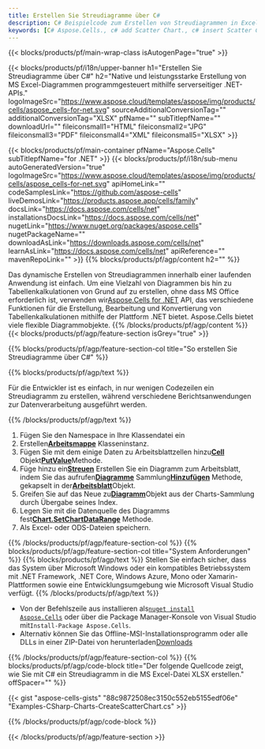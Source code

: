 ```yaml
---
title: Erstellen Sie Streudiagramme über C#
description: C# Beispielcode zum Erstellen von Streudiagrammen in Excel mithilfe der Bibliothek .NET. Verwenden Sie diesen Code zum Erstellen eines Streudiagramms für MS Excel in VB.NET, Asp.NET oder einer anderen .NET-basierten Anwendung.
keywords: [C# Aspose.Cells., c# add Scatter Chart., c# insert Scatter Chart., c# create Scatter Chart]
---
```

{{< blocks/products/pf/main-wrap-class isAutogenPage="true" >}}

{{< blocks/products/pf/i18n/upper-banner h1="Erstellen Sie Streudiagramme über C#" h2="Native und leistungsstarke Erstellung von MS Excel-Diagrammen programmgesteuert mithilfe serverseitiger .NET-APIs." logoImageSrc="https://www.aspose.cloud/templates/aspose/img/products/cells/aspose_cells-for-net.svg" sourceAdditionalConversionTag="" additionalConversionTag="XLSX" pfName="" subTitlepfName="" downloadUrl="" fileiconsmall1="HTML" fileiconsmall2="JPG" fileiconsmall3="PDF" fileiconsmall4="XML" fileiconsmall5="XLSX" >}}

{{< blocks/products/pf/main-container pfName="Aspose.Cells" subTitlepfName="for .NET" >}}
{{< blocks/products/pf/i18n/sub-menu autoGeneratedVersion="true" logoImageSrc="https://www.aspose.cloud/templates/aspose/img/products/cells/aspose_cells-for-net.svg" apiHomeLink="" codeSamplesLink="https://github.com/aspose-cells" liveDemosLink="https://products.aspose.app/cells/family" docsLink="https://docs.aspose.com/cells/net" installationsDocsLink="https://docs.aspose.com/cells/net" nugetLink="https://www.nuget.org/packages/aspose.cells" nugetPackageName="" downloadAsLink="https://downloads.aspose.com/cells/net" learnAsLink="https://docs.aspose.com/cells/net" apiReference="" mavenRepoLink="" >}}
{{% blocks/products/pf/agp/content h2="" %}}

Das dynamische Erstellen von Streudiagrammen innerhalb einer laufenden Anwendung ist einfach. Um eine Vielzahl von Diagrammen bis hin zu Tabellenkalkulationen von Grund auf zu erstellen, ohne dass MS Office erforderlich ist, verwenden wir[Aspose.Cells for .NET](https://products.aspose.com/cells/net) API, das verschiedene Funktionen für die Erstellung, Bearbeitung und Konvertierung von Tabellenkalkulationen mithilfe der Plattform .NET bietet. Aspose.Cells bietet viele flexible Diagrammobjekte.
{{% /blocks/products/pf/agp/content %}}
{{< blocks/products/pf/agp/feature-section isGrey="true" >}}

{{% blocks/products/pf/agp/feature-section-col title="So erstellen Sie Streudiagramme über C#" %}}

{{% blocks/products/pf/agp/text %}}

Für die Entwickler ist es einfach, in nur wenigen Codezeilen ein Streudiagramm zu erstellen, während verschiedene Berichtsanwendungen zur Datenverarbeitung ausgeführt werden.

{{% /blocks/products/pf/agp/text %}}

1. Fügen Sie den Namespace in Ihre Klassendatei ein
1.  Erstellen[**Arbeitsmappe**](https://reference.aspose.com/cells/net/aspose.cells/workbook) Klasseninstanz.
1.  Fügen Sie mit dem einige Daten zu Arbeitsblattzellen hinzu[**Cell**](https://reference.aspose.com/cells/net/aspose.cells/cell) Objekt[**PutValue**](https://reference.aspose.com/cells/net/aspose.cells/cell/methods/putvalue/index)Methode.
1.  Füge hinzu ein[**Streuen**](https://reference.aspose.com/cells/net/aspose.cells.charts/charttype) Erstellen Sie ein Diagramm zum Arbeitsblatt, indem Sie das aufrufen[**Diagramme**](https://reference.aspose.com/cells/net/aspose.cells.charts/chartcollection) Sammlung[**Hinzufügen**](https://reference.aspose.com/cells/net/aspose.cells.charts/chartcollection/methods/add) Methode, gekapselt in der[**Arbeitsblatt**](https://reference.aspose.com/cells/net/aspose.cells/worksheet)Objekt.
1.  Greifen Sie auf das Neue zu[**Diagramm**](https://reference.aspose.com/cells/net/aspose.cells.charts/chart)Objekt aus der Charts-Sammlung durch Übergabe seines Index.
1.  Legen Sie mit die Datenquelle des Diagramms fest[**Chart.SetChartDataRange**](https://https://reference.aspose.com/cells/net/aspose.cells.charts/chart/methods/setchartdatarange) Methode.
1. Als Excel- oder ODS-Dateien speichern.

{{% /blocks/products/pf/agp/feature-section-col %}}
{{% blocks/products/pf/agp/feature-section-col title="System Anforderungen" %}}
{{% blocks/products/pf/agp/text %}}
Stellen Sie einfach sicher, dass das System über Microsoft Windows oder ein kompatibles Betriebssystem mit .NET Framework, .NET Core, Windows Azure, Mono oder Xamarin-Plattformen sowie eine Entwicklungsumgebung wie Microsoft Visual Studio verfügt.
{{% /blocks/products/pf/agp/text %}}
-  Von der Befehlszeile aus installieren als<code><a href="https://downloads.aspose.com/cells/net">nuget install Aspose.Cells</a></code> oder über die Package Manager-Konsole von Visual Studio mit<code>Install-Package Aspose.Cells</code>.
-  Alternativ können Sie das Offline-MSI-Installationsprogramm oder alle DLLs in einer ZIP-Datei von herunterladen<a href="https://downloads.aspose.com/cells/net">Downloads</a>

{{% /blocks/products/pf/agp/feature-section-col %}}
{{% blocks/products/pf/agp/code-block title="Der folgende Quellcode zeigt, wie Sie mit C# ein Streudiagramm in die MS Excel-Datei XLSX erstellen." offSpacer="" %}}

{{< gist "aspose-cells-gists" "88c9872508ec3150c552eb5155edf06e" "Examples-CSharp-Charts-CreateScatterChart.cs" >}}

{{% /blocks/products/pf/agp/code-block %}}

{{< /blocks/products/pf/agp/feature-section >}}

<!-- aboutfile Starts -->
